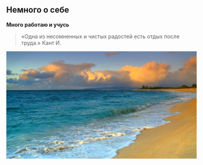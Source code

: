 ## Немного о себе
**Много работаю и учусь** 
>«Одна из несомненных и чистых радостей есть отдых после труда.» Кант И.



![alt text](отдых.jpg)